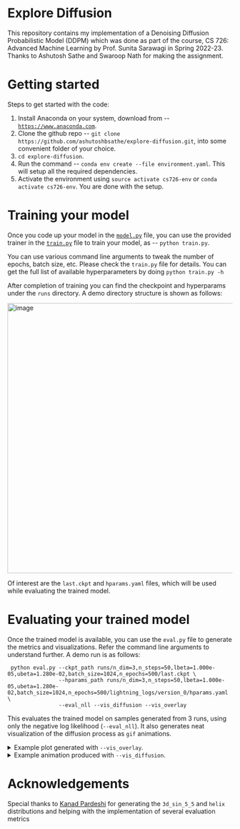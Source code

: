# Explore Diffusion
This repository contains my implementation of a Denoising Diffusion Probabilistic Model (DDPM) which was done as part of the course, CS 726: Advanced Machine Learning by Prof. Sunita Sarawagi in Spring 2022-23. Thanks to Ashutosh Sathe and Swaroop Nath for making the assignment.

# Getting started

Steps to get started with the code:

1. Install Anaconda on your system, download from -- [`https://www.anaconda.com`](https://www.anaconda.com).
3. Clone the github repo -- `git clone https://github.com/ashutoshbsathe/explore-diffusion.git`, into some convenient folder of your choice.
4. `cd explore-diffusion`.
5. Run the command -- `conda env create --file environment.yaml`. This will setup all the required dependencies.
6. Activate the environment using `source activate cs726-env` or `conda activate cs726-env`. You are done with the setup.

# Training your model

Once you code up your model in the [`model.py`](model.py) file, you can use the provided trainer in the [`train.py`](train.py) file to train your model, as -- `python train.py`. 

You can use various command line arguments to tweak the number of epochs, batch size, etc. Please check the `train.py` file for details. You can get the full list of available hyperparameters by doing `python train.py -h` 

After completion of training you can find the checkpoint and hyperparams under the `runs` directory. A demo directory structure is shown as follows:

<img width="605" alt="image" src="https://user-images.githubusercontent.com/25797790/217562148-8f6e6b39-b8df-42b9-a338-89a471228a4e.png">

Of interest are the `last.ckpt` and `hparams.yaml` files, which will be used while evaluating the trained model.

# Evaluating your trained model

Once the trained model is available, you can use the `eval.py` file to generate the metrics and visualizations. Refer the command line arguments to 
understand further. A demo run is as follows:

```
 python eval.py --ckpt_path runs/n_dim=3,n_steps=50,lbeta=1.000e-05,ubeta=1.280e-02,batch_size=1024,n_epochs=500/last.ckpt \
                --hparams_path runs/n_dim=3,n_steps=50,lbeta=1.000e-05,ubeta=1.280e-02,batch_size=1024,n_epochs=500/lightning_logs/version_0/hparams.yaml \
                --eval_nll --vis_diffusion --vis_overlay
```

This evaluates the trained model on samples generated from $3$ runs, using only the negative log likelihood (`--eval_nll`). It also generates neat visualization of the diffusion process as `gif` animations.

<details>
 <summary>Example plot generated with <code>--vis_overlay</code>. </summary>

![image](https://user-images.githubusercontent.com/22210756/217594151-79a30d7c-f733-45e6-9b48-55e7d2479249.png)


Here, yellow-magenta points represent the original distribution and the blue-purple points indicate samples generated from a trained DDPM

</details>

<details>
 <summary>Example animation produced with <code>--vis_diffusion</code>. </summary>

![00 diffusionvis track_max=False track_min=False smoothed_end=True](https://user-images.githubusercontent.com/22210756/217595408-07e149f0-a145-4fec-8900-c5eed0f6a4c3.gif)


Here, yellow-magenta points represent the original distribution and the blue-purple points indicate samples generated from a trained DDPM. Notice how the blue-purple points slowly become closer and closer to the original distribution as the reverse process progresses.

</details>

# Acknowledgements

Special thanks to [Kanad Pardeshi](https://github.com/KanPard005) for generating the `3d_sin_5_5` and `helix` distributions and helping with the implementation of several evaluation metrics
